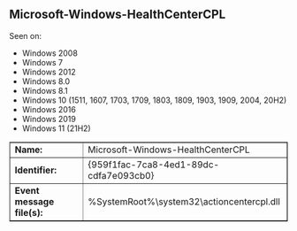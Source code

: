 ## Microsoft-Windows-HealthCenterCPL

Seen on:
* Windows 2008
* Windows 7
* Windows 2012
* Windows 8.0
* Windows 8.1
* Windows 10 (1511, 1607, 1703, 1709, 1803, 1809, 1903, 1909, 2004, 20H2)
* Windows 2016
* Windows 2019
* Windows 11 (21H2)

<table border="1" class="docutils">
  <tbody>
    <tr>
      <td><b>Name:</b></td>
      <td>Microsoft-Windows-HealthCenterCPL</td>
    </tr>
    <tr>
      <td><b>Identifier:</b></td>
      <td>{959f1fac-7ca8-4ed1-89dc-cdfa7e093cb0}</td>
    </tr>
    <tr>
      <td><b>Event message file(s):</b></td>
      <td>%SystemRoot%\system32\actioncentercpl.dll</td>
    </tr>
  </tbody>
</table>

&nbsp;

